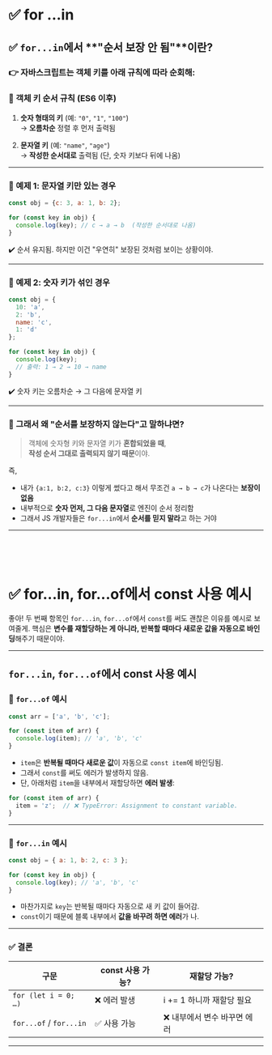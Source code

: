 #  ✅ for ...in


## ✅ `for...in`에서 **"순서 보장 안 됨"**이란?

### 👉 자바스크립트는 객체 키를 아래 규칙에 따라 순회해:

### 🔸 객체 키 순서 규칙 (ES6 이후)
1. **숫자 형태의 키** (예: `"0"`, `"1"`, `"100"`)  
   → **오름차순** 정렬 후 먼저 출력됨

2. **문자열 키** (예: `"name"`, `"age"`)  
   → **작성한 순서대로** 출력됨 (단, 숫자 키보다 뒤에 나옴)

---

### 📌 예제 1: 문자열 키만 있는 경우

```js
const obj = {c: 3, a: 1, b: 2};

for (const key in obj) {
  console.log(key); // c → a → b  (작성한 순서대로 나옴)
}
```

✔️ 순서 유지됨. 하지만 이건 "우연히" 보장된 것처럼 보이는 상황이야.

---

### 📌 예제 2: 숫자 키가 섞인 경우

```js
const obj = {
  10: 'a',
  2: 'b',
  name: 'c',
  1: 'd'
};

for (const key in obj) {
  console.log(key); 
  // 출력: 1 → 2 → 10 → name
}
```

✔️ 숫자 키는 오름차순 → 그 다음에 문자열 키

---

### 🧠 그래서 왜 "순서를 보장하지 않는다"고 말하냐면?

> 객체에 숫자형 키와 문자열 키가 **혼합되었을 때**,  
> **작성 순서 그대로 출력되지 않기 때문**이야.

즉,
- 내가 `{a:1, b:2, c:3}` 이렇게 썼다고 해서 무조건 `a → b → c`가 나온다는 **보장이 없음**
- 내부적으로 **숫자 먼저, 그 다음 문자열**로 엔진이 순서 정리함
- 그래서 JS 개발자들은 `for...in`에서 **순서를 믿지 말라**고 하는 거야

---
<br>
<br>
<br>

# ✅ for...in, for...of에서 const 사용 예시
좋아! 두 번째 항목인 `for...in`, `for...of`에서 `const`를 써도 괜찮은 이유를 예시로 보여줄게. 핵심은 **변수를 재할당하는 게 아니라, 반복할 때마다 새로운 값을 자동으로 바인딩**해주기 때문이야.

---

##  `for...in`, `for...of`에서 const 사용 예시

### 📌 `for...of` 예시

```js
const arr = ['a', 'b', 'c'];

for (const item of arr) {
  console.log(item); // 'a', 'b', 'c'
}
```

- `item`은 **반복될 때마다 새로운 값**이 자동으로 `const item`에 바인딩됨.
- 그래서 `const`를 써도 에러가 발생하지 않음.
- 단, 아래처럼 `item`을 내부에서 재할당하면 **에러 발생**:

```js
for (const item of arr) {
  item = 'z';  // ❌ TypeError: Assignment to constant variable.
}
```

---

### 📌 `for...in` 예시

```js
const obj = { a: 1, b: 2, c: 3 };

for (const key in obj) {
  console.log(key); // 'a', 'b', 'c'
}
```

- 마찬가지로 `key`는 반복될 때마다 자동으로 새 키 값이 들어감.
- `const`이기 때문에 블록 내부에서 **값을 바꾸려 하면 에러**가 나.

---

### ✅ 결론

| 구문 | const 사용 가능? | 재할당 가능? |
|------|------------------|---------------|
| `for (let i = 0; …)` | ❌ 에러 발생 | i += 1 하니까 재할당 필요 |
| `for...of` / `for...in` | ✅ 사용 가능 | ❌ 내부에서 변수 바꾸면 에러 |

---
